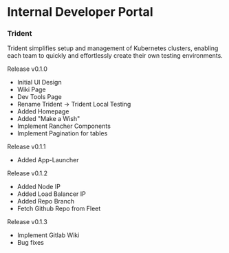 # Internal Developer Portal

### Trident
Trident simplifies setup and management of Kubernetes clusters, enabling each team to quickly and effortlessly create their own testing environments.

Release v0.1.0
-  Initial UI Design
-  Wiki Page
-  Dev Tools Page
-  Rename Trident -> Trident Local Testing
-  Added Homepage
-  Added "Make a Wish"
-  Implement Rancher Components
-  Implement Pagination for tables

Release v0.1.1
- Added App-Launcher

Release v0.1.2
- Added Node IP
- Added Load Balancer IP
- Added Repo Branch
- Fetch Github Repo from Fleet

Release v0.1.3
- Implement Gitlab Wiki
- Bug fixes
